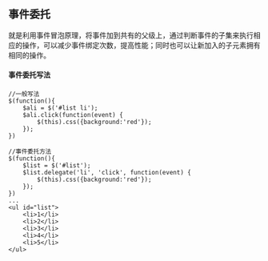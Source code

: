 ## 事件委托

就是利用事件冒泡原理，将事件加到共有的父级上，通过判断事件的子集来执行相应的操作，可以减少事件绑定次数，提高性能；同时也可以让新加入的子元素拥有相同的操作。

#### 事件委托写法

```
//一般写法
$(function(){
    $ali = $('#list li');
    $ali.click(function(event) {
        $(this).css({background:'red'});
    });
})

//事件委托方法
$(function(){
    $list = $('#list');
    $list.delegate('li', 'click', function(event) {
        $(this).css({background:'red'});
    });
})
...
<ul id="list">
    <li>1</li>
    <li>2</li>
    <li>3</li>
    <li>4</li>
    <li>5</li>
</ul>
```



